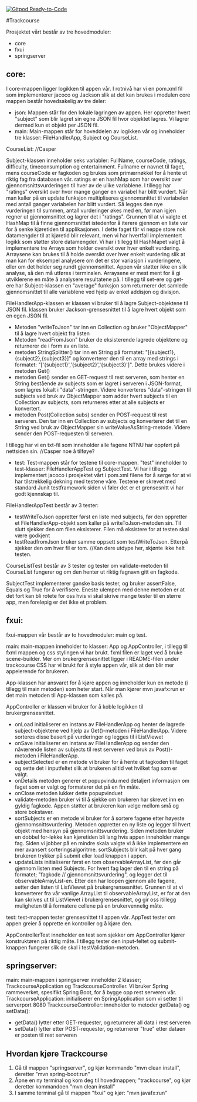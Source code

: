 [![Gitpod Ready-to-Code](https://img.shields.io/badge/Gitpod-Ready--to--Code-blue?logo=gitpod)](https://gitpod.stud.ntnu.no/#https://gitlab.stud.idi.ntnu.no/it1901/groups-2021/gr2184/gr2184)

#Trackcourse
<br>

Prosjektet vårt består av tre hovedmoduler: 
- core
- fxui
- springserver

## core:

I core-mappen ligger logikken til appen vår. I rotnivå har vi en pom.xml fil som implementerer jacoco og Jackson slik at det kan brukes i modulen
core mappen består hovedsakelig av tre deler:

- json: Mappen står for den lokale lagringen av appen. Her oppretter hvert "subject" som blir lagret sin egne JSON fil hvor objektet lagres. Vi lagrer dermed kun et objekt per JSON fil.
- main: Main-mappen står for hoveddelen av logikken vår og inneholder tre klasser: FileHandlerApp, Subject og CourseList.

CourseList: //Casper

Subject-klassen inneholder seks variabler: FullName, courseCode, ratings, difficulty, timeconsumption og entertainment. Fullname er navnet til faget, mens courseCode er fagkoden og brukes som primærnøkkel for å hente ut riktig fag fra databasen vår.
ratings er en hashMap som har oversikt over gjennomsnittsvurderingen til hver av de ulike variablene. I tillegg har "ratings" oversikt over hvor mange ganger en variabel har blitt vurdert. 
Når man kaller på en update funksjon multipliseres gjennomsnittet til variabelen med antall ganger variabelen har blitt vurdert. Så legges den nye vurderingen til summen, antall vurderinger økes med en, før man igjen regner ut gjennomsnittet og lagrer det i "ratings".
Grunnen til at vi valgte et HashMap til å finne gjennomsnittet istedenfor å iterere gjennom en liste var for å senke kjøretiden til applikasjonen. 
I dette faget får vi neppe store nok datamengder til at kjøretid blir relevant, men vi har hvertfall implementert logikk som støtter store datamengder.
Vi har i tillegg til HashMapet valgt å implementere tre Arrays som holder oversikt over hver enkelt vurdering. Arraysene kan brukes til å holde oversikt over hver enkelt vurdering slik at man kan for eksempel analysere om det er stor variasjon i vurderingene, eller om det holder seg rundt gjennomsnittet.
Appen vår støtter ikke en slik analyse, så den må utføres i terminalen. Arraysene er mest ment for å gi utviklerene en måte å analysere resultatene på.
I tillegg til set-ere og get-ere har Subject-klassen en "average" funksjon som returnerer det samlede gjennomsnittet til alle variablene ved hjelp av enkel addisjon og divisjon.

FileHandlerApp-klassen er klassen vi bruker til å lagre Subject-objektene til JSON fil.
klassen bruker Jackson-grensesnittet til å lagre hvert objekt som en egen JSON fil. 
- Metoden "writeToJson" tar inn en Collection og bruker "ObjectMapper" til å lagre hvert objekt fra listen 
- Metoden "readFromJson" bruker de eksisterende lagrede objektene og returnerer de i form av en liste. 
- metoden StringSplitter() tar inn en String på formatet: "[{subject1},{subject2},{subject3}]" og konverterer den til en array med strings i formatet: "['{subject1}','{subject2}','{subject3}']". Dette brukes videre i metoden Get()
- metoden Get() sender en GET-request til rest serveren, som henter en String bestående av subjects som er lagret i serveren i JSON-format, som lagres lokalt i "data"-stringen. Videre konverteres "data"-stringen til subjects ved bruk av ObjectMapper som adder hvert subjects til en Collection av subjects, som returneres etter at alle subjects er konvertert.
- metoden Post(Collection<Subject> subs) sender en POST-request til rest serveren. Den tar inn en Collection av subjects og konverterer det til en String ved bruk av ObjectMapper sin writeValueAsString-metode. Videre sender den POST-requesten til serveren.

I tillegg har vi en txt-fil som inneholder alle fagene NTNU har oppført på nettsiden sin. //Casper noe å tilføye?

- test: Test-mappen står for testene til core-mappen. "test" inneholder to test-klasser: FileHandlerAppTest og SubjectTest. 
Vi har i tillegg implementert jacoco i prosjektet vårt i pom.xml filene for å sørge for at vi har tilstrekkelig dekning med testene våre.
Testene er skrevet med standard Junit testframework siden vi føler det er et grensesnitt vi har godt kjennskap til.

FileHandlerAppTest består av 3 tester:
- testWriteToJson oppretter først en liste med subjects, før den oppretter et FileHandlerApp-objekt som kaller på writeToJson-metoden sin. Til slutt sjekker den om filen eksisterer. Filen må eksistere for at testen skal være godkjent
- testReadfromJson bruker samme oppsett som testWriteToJson. Etterpå sjekker den om hver fil er tom. //Kan dere utdype her, skjønte ikke helt testen.

CourseListTest består av 3 tester og tester om validate-metoden til CourseList fungerer og om den henter ut riktig fagnavn gitt en fagkode.

SubjectTest implementerer ganske basis tester, og bruker assertFalse, Equals og True for å verifisere. Eneste ulempen med denne metoden er at det fort kan bli rotete for oss hvis vi skal skrive mange tester til en større app, men foreløpig er det ikke et problem.

## fxui:

fxui-mappen vår består av to hovedmoduler: main og test.

main: main-mappen inneholder to klasser: App og AppController, i tillegg til fxml mappen og css stylingen vi har brukt.
fxml filen er laget ved å bruke scene-builder. Mer om brukergrensesnittet ligger i README-filen under trackcourse
CSS har vi brukt for å style appen vår, slik at den blir mer appelerende for brukeren.

App-klassen har ansvaret for å kjøre appen og inneholder kun en metode (i tillegg til main metoden) som heter start. Når man kjører mvn javafx:run er det main metoden til App-klassen som kalles på.

AppController er klassen vi bruker for å koble logikken til brukergrensesnittet.
- onLoad initialiserer en instans av FileHandlerApp og henter de lagrede subject-objektene ved hjelp av Get()-metoden i FileHandlerApp. Videre sorteres disse basert på vurderinger og legges til i ListViewet
- onSave initialiserer en instans av FileHandlerApp og sender den nåværende listen av subjects til rest serveren ved bruk av Post()-metoden i FileHandlerApp.
- subjectSelected er en metode vi bruker for å hente ut fagkoden til faget og sette det i inputfeltet slik at brukeren alltid vet hvilket fag som er valgt.
- onDetails metoden generer et popupvindu med detaljert informasjon om faget som er valgt og formaterer det på en fin måte.
- onClose metoden lukker dette popupvinduet
- validate-metoden bruker vi til å sjekke om brukeren har skrevet inn en gyldig fagkode. Appen støtter at brukeren kan velge mellom små og store bokstaver.
- sortSubjects er en metode vi bruker for å sortere fagene etter høyeste gjennomsnittsvurdering. Metoden oppretter en ny liste og legger til hvert objekt med hensyn på gjennomsnittsvurdering. Siden metoden bruker en dobbel for-løkke kan kjøretiden bli lang hvis appen inneholder mange fag. Siden vi jobber på en mindre skala valgte vi å ikke implementere en mer avansert sorteringsalgoritme. sortSubjects blir kalt på hver gang brukeren trykker på submit eller load knappen i appen.
- updateLists initialiserer først en tom observableArrayList, før den går gjennom listen med Subjects. For hvert fag lager den til en string på formatet; "fagkode // gjennomsnittsvurdering", og legger det til observableArrayList-en. Etter den har loopen gjennom alle fagene, setter den listen til ListViewet på brukergrensesnittet. Grunnen til at vi konverterer fra vår vanlige ArrayList til observableArrayList, er for at den kan skrives ut til ListViewet i brukergrensesnittet, og gir oss itillegg muligheten til å formatere cellene på en brukervennelig måte.

test: test-mappen tester grensesnittet til appen vår.
AppTest tester om appen greier å opprette en kontroller og å kjøre den.

AppControllerTest inneholder en test som sjekker om AppController kjører konstruktøren på riktig måte.
I tillegg tester den input-feltet og submit-knappen fungerer slik de skal i testValidation-metoden.

## springserver: 

main: main-mappen i springserver inneholder 2 klasser; TrackcourseApplication og TrackcourseController. Vi
bruker Spring rammeverket, spesifikt Spring Boot, for å bygge opp rest serveren vår.
TrackcourseApplication: initialiserer en SpringApplication som vi setter til serverport 8080
TrackcourseController: inneholder to metoder getData() og setData():
- getData() lytter etter GET-requester, og returnerer all data i rest serveren
- setData() lytter etter POST-requester, og returnerer "true" etter dataen er posten til rest serveren

## Hvordan kjøre Trackcourse
1. Gå til mappen "springserver", og kjør kommando "mvn clean install", deretter "mvn spring-boot:run"
2. Åpne en ny terminal og kom deg til hovedmappen; "trackcourse", og kjør deretter kommandoen "mvn clean install"
3. I samme terminal gå til mappen "fxui" og kjør: "mvn javafx:run"
